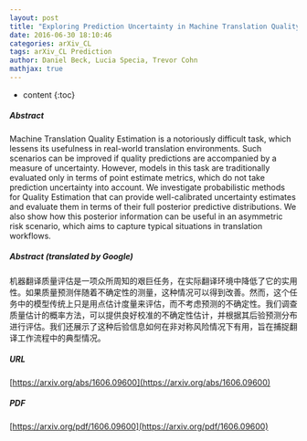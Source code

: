 ```yaml
---
layout: post
title: "Exploring Prediction Uncertainty in Machine Translation Quality Estimation"
date: 2016-06-30 18:10:46
categories: arXiv_CL
tags: arXiv_CL Prediction
author: Daniel Beck, Lucia Specia, Trevor Cohn
mathjax: true
---
```


* content
{:toc}

##### Abstract
Machine Translation Quality Estimation is a notoriously difficult task, which lessens its usefulness in real-world translation environments. Such scenarios can be improved if quality predictions are accompanied by a measure of uncertainty. However, models in this task are traditionally evaluated only in terms of point estimate metrics, which do not take prediction uncertainty into account. We investigate probabilistic methods for Quality Estimation that can provide well-calibrated uncertainty estimates and evaluate them in terms of their full posterior predictive distributions. We also show how this posterior information can be useful in an asymmetric risk scenario, which aims to capture typical situations in translation workflows.

##### Abstract (translated by Google)
机器翻译质量评估是一项众所周知的艰巨任务，在实际翻译环境中降低了它的实用性。如果质量预测伴随着不确定性的测量，这种情况可以得到改善。然而，这个任务中的模型传统上只是用点估计度量来评估，而不考虑预测的不确定性。我们调查质量估计的概率方法，可以提供良好校准的不确定性估计，并根据其后验预测分布进行评估。我们还展示了这种后验信息如何在非对称风险情况下有用，旨在捕捉翻译工作流程中的典型情况。

##### URL
[https://arxiv.org/abs/1606.09600](https://arxiv.org/abs/1606.09600)

##### PDF
[https://arxiv.org/pdf/1606.09600](https://arxiv.org/pdf/1606.09600)


